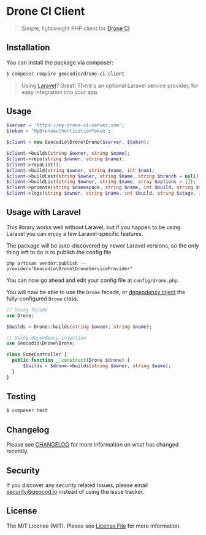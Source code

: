 # Drone CI Client

> Simple, lightweight PHP client for [Drone CI](https://www.drone.io)

## Installation

You can install the package via composer:

```bash
$ composer require geocodio/drone-ci-client
```

> Using [Laravel](https://laravel.com)? Great! There's an optional Laravel service provider, for easy integration into your app.

## Usage
```php
$server = 'https://my-drone-ci-server.com';
$token = 'MyDroneAuthenticationToken';

$client = new Geocodio\Drone\Drone($server, $token);

$client->builds(string $owner, string $name);
$client->repo(string $owner, string $name);
$client->repoList();
$client->build(string $owner, string $name, int $num);
$client->buildLast(string $owner, string $name, string $branch = null);
$client->buildList(string $owner, string $name, array $options = []);
$client->promote(string $namespace, string $name, int $build, string $target, array $options = []);
$client->logs(string $owner, string $name, int $build, string $stage, int $step);

```

## Usage with Laravel

This library works well without Laravel, but if you happen to be using Laravel you can enjoy a few Laravel-specific features.

The package will be auto-discovered by newer Laravel versions, so the only thing left to do is to publish the config file

```
php artisan vendor:publish --provider="Geocodio\Drone\DroneServiceProvider"
```

You can now go ahead and edit your config file at `config/drone.php`.

You will now be able to use the `Drone` facade, or [dependency inject](https://laravel.com/docs/10.x/container) the fully-configured `Drone` class.

```php
// Using facade
use Drone;

$builds = Drone::builds(string $owner, string $name);
```

```php
// Using dependency injection
use Geocodio\Drone\Drone;

class SomeController {
  public function __construct(Drone $drone) {
      $builds = $drone->builds(string $owner, string $name);
  }
}
```

## Testing

```bash
$ composer test
```

## Changelog

Please see [CHANGELOG](CHANGELOG.md) for more information on what has changed recently.

## Security

If you discover any security related issues, please email security@geocod.io instead of using the issue tracker.

## License

The MIT License (MIT). Please see [License File](LICENSE.md) for more information.
